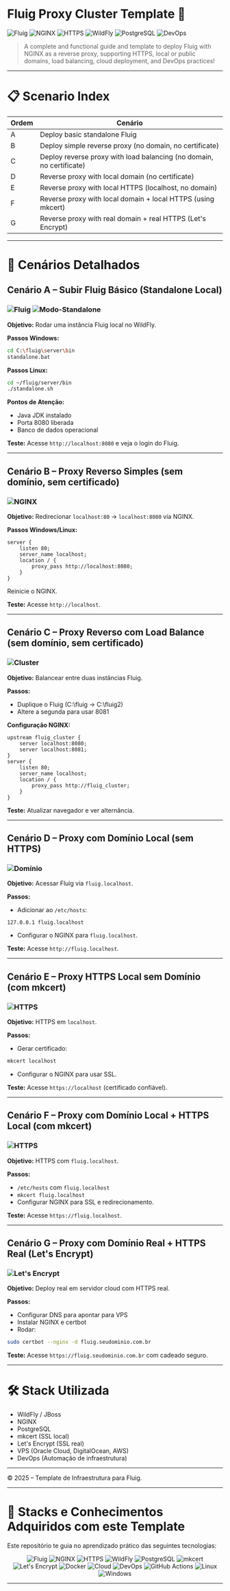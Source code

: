 

# Fluig Proxy Cluster Template 🚀

![Fluig](https://img.shields.io/badge/Plataforma-Fluig-blue)
![NGINX](https://img.shields.io/badge/Proxy-NGINX-brightgreen)
![HTTPS](https://img.shields.io/badge/HTTPS-Configurações-green)
![WildFly](https://img.shields.io/badge/Servidor-WildFly-lightgrey)
![PostgreSQL](https://img.shields.io/badge/Database-PostgreSQL-blueviolet)
![DevOps](https://img.shields.io/badge/DevOps-Automatização-critical)

> A complete and functional guide and template to deploy Fluig with NGINX as a reverse proxy, supporting HTTPS, local or public domains, load balancing, cloud deployment, and DevOps practices!

---

# 📋 Scenario Index

| Ordem | Cenário |
|------|---------|
| A | Deploy basic standalone Fluig |
| B | Deploy simple reverse proxy (no domain, no certificate) |
| C | Deploy reverse proxy with load balancing (no domain, no certificate) |
| D | Reverse proxy with local domain (no certificate) |
| E | Reverse proxy with local HTTPS (localhost, no domain) |
| F | Reverse proxy with local domain + local HTTPS (using mkcert) |
| G | Reverse proxy with real domain + real HTTPS (Let's Encrypt) |

---

# 📖 Cenários Detalhados

## Cenário A – Subir Fluig Básico (Standalone Local)

### ![Fluig](https://img.shields.io/badge/Plataforma-Fluig-blue) ![Modo-Standalone](https://img.shields.io/badge/Modo-Standalone-green)

**Objetivo:** Rodar uma instância Fluig local no WildFly.

**Passos Windows:**
```bash
cd C:\fluig\server\bin
standalone.bat
```

**Passos Linux:**
```bash
cd ~/fluig/server/bin
./standalone.sh
```

**Pontos de Atenção:**
- Java JDK instalado
- Porta 8080 liberada
- Banco de dados operacional

**Teste:**
Acesse `http://localhost:8080` e veja o login do Fluig.

---

## Cenário B – Proxy Reverso Simples (sem domínio, sem certificado)

### ![NGINX](https://img.shields.io/badge/Proxy-NGINX-brightgreen)

**Objetivo:** Redirecionar `localhost:80` → `localhost:8080` via NGINX.

**Passos Windows/Linux:**
```nginx
server {
    listen 80;
    server_name localhost;
    location / {
        proxy_pass http://localhost:8080;
    }
}
```
Reinicie o NGINX.

**Teste:**
Acesse `http://localhost`.

---

## Cenário C – Proxy Reverso com Load Balance (sem domínio, sem certificado)

### ![Cluster](https://img.shields.io/badge/Cluster-2xFluig-blue)

**Objetivo:** Balancear entre duas instâncias Fluig.

**Passos:**
- Duplique o Fluig (C:\fluig → C:\fluig2)
- Altere a segunda para usar 8081

**Configuração NGINX:**
```nginx
upstream fluig_cluster {
    server localhost:8080;
    server localhost:8081;
}
server {
    listen 80;
    server_name localhost;
    location / {
        proxy_pass http://fluig_cluster;
    }
}
```

**Teste:**
Atualizar navegador e ver alternância.

---

## Cenário D – Proxy com Domínio Local (sem HTTPS)

### ![Domínio](https://img.shields.io/badge/Domínio-fluig.localhost-blue)

**Objetivo:** Acessar Fluig via `fluig.localhost`.

**Passos:**
- Adicionar ao `/etc/hosts`:
```
127.0.0.1 fluig.localhost
```
- Configurar o NGINX para `fluig.localhost`.

**Teste:**
Acesse `http://fluig.localhost`.

---

## Cenário E – Proxy HTTPS Local sem Domínio (com mkcert)

### ![HTTPS](https://img.shields.io/badge/HTTPS-local-yellow)

**Objetivo:** HTTPS em `localhost`.

**Passos:**
- Gerar certificado:
```bash
mkcert localhost
```
- Configurar o NGINX para usar SSL.

**Teste:**
Acesse `https://localhost` (certificado confiável).

---

## Cenário F – Proxy com Domínio Local + HTTPS Local (com mkcert)

### ![HTTPS](https://img.shields.io/badge/HTTPS-local-green)

**Objetivo:** HTTPS com `fluig.localhost`.

**Passos:**
- `/etc/hosts` com `fluig.localhost`
- `mkcert fluig.localhost`
- Configurar NGINX para SSL e redirecionamento.

**Teste:**
Acesse `https://fluig.localhost`.

---

## Cenário G – Proxy com Domínio Real + HTTPS Real (Let's Encrypt)

### ![Let's Encrypt](https://img.shields.io/badge/SSL-Let's%20Encrypt-success)

**Objetivo:** Deploy real em servidor cloud com HTTPS real.

**Passos:**
- Configurar DNS para apontar para VPS
- Instalar NGINX e certbot
- Rodar:
```bash
sudo certbot --nginx -d fluig.seudominio.com.br
```

**Teste:**
Acesse `https://fluig.seudominio.com.br` com cadeado seguro.

---

# 🛠️ Stack Utilizada

- WildFly / JBoss
- NGINX
- PostgreSQL
- mkcert (SSL local)
- Let's Encrypt (SSL real)
- VPS (Oracle Cloud, DigitalOcean, AWS)
- DevOps (Automação de infraestrutura)

---

© 2025 – Template de Infraestrutura para Fluig.


---

# 🎯 Stacks e Conhecimentos Adquiridos com este Template

Este repositório te guia no aprendizado prático das seguintes tecnologias:

<div align="center">

![Fluig](https://img.shields.io/badge/Plataforma-Fluig-blue)
![NGINX](https://img.shields.io/badge/Proxy-Reverso-brightgreen)
![HTTPS](https://img.shields.io/badge/HTTPS-Configuração-green)
![WildFly](https://img.shields.io/badge/Servidor-WildFly-lightgrey)
![PostgreSQL](https://img.shields.io/badge/Database-PostgreSQL-blueviolet)
![mkcert](https://img.shields.io/badge/Certificados-Locais-yellow)
![Let's Encrypt](https://img.shields.io/badge/SSL-Público-success)
![Docker](https://img.shields.io/badge/Contêinerização-Docker-informational)
![Cloud](https://img.shields.io/badge/Cloud-Deploy-lightblue)
![DevOps](https://img.shields.io/badge/DevOps-Integração_e_Entrega_contínua-critical)
![GitHub Actions](https://img.shields.io/badge/CI/CD-GitHub_Actions-blue)
![Linux](https://img.shields.io/badge/Sistema-Linux-important)
![Windows](https://img.shields.io/badge/Sistema-Windows-brightgreen)

</div>

---

